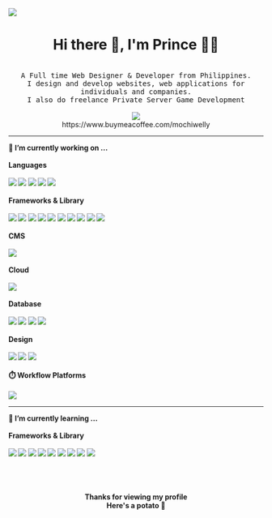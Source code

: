 
![](https://komarev.com/ghpvc/?username=prinsudesu&label=Profile+views&style=flat-square)
<div align="center">
  <h1>Hi there 👋, I'm Prince 👨‍💻</h1>
  <br>
  <samp>
A Full time Web Designer & Developer from Philippines.
<br>I design and develop websites, web applications for individuals and companies.
<br>I also do freelance Private Server Game Development
     <br><br>
     <a href="mailto:prinsudesu@gmail.com"><img src="https://img.shields.io/badge/Gmail-D14836?style=for-the-badge&logo=gmail&logoColor=white" /></a>
  </samp><br>
  https://www.buymeacoffee.com/mochiwelly
 </div>
 <hr>
 <b>
 <div>
   🔭 I’m currently working on ...
   <br><br>
   Languages
   <br><br>
   <img src="https://img.shields.io/badge/PHP-777BB4?style=for-the-badge&logo=php&logoColor=white" />
   <img src="https://img.shields.io/badge/CSS3-1572B6?style=for-the-badge&logo=css3&logoColor=white" />
   <img src="https://img.shields.io/badge/C%2B%2B-00599C?style=for-the-badge&logo=c%2B%2B&logoColor=white" />
   <img src="https://img.shields.io/badge/HTML5-E34F26?style=for-the-badge&logo=html5&logoColor=white" />
   <img src="https://img.shields.io/badge/JavaScript-323330?style=for-the-badge&logo=javascript&logoColor=F7DF1E" />
   <br><br>
   Frameworks & Library
   <br><br>
   <img src="https://img.shields.io/badge/Apache-D22128?style=for-the-badge&logo=Apache&logoColor=white" />
   <img src="https://img.shields.io/badge/Bootstrap-563D7C?style=for-the-badge&logo=bootstrap&logoColor=white" />
   <img src="https://img.shields.io/badge/Composer-885630?style=for-the-badge&logo=Composer&logoColor=white" />
   <img src="https://img.shields.io/badge/Font_Awesome-339AF0?style=for-the-badge&logo=fontawesome&logoColor=white" />
   <img src="https://img.shields.io/badge/shopify-8DB543?style=for-the-badge&logo=Shopify&logoColor=white" />
   <img src="https://img.shields.io/badge/Xampp-F37623?style=for-the-badge&logo=xampp&logoColor=white" />
   <img src="https://img.shields.io/badge/jQuery-0769AD?style=for-the-badge&logo=jquery&logoColor=white" />
   <img src="https://img.shields.io/badge/Laravel-FF2D20?style=for-the-badge&logo=laravel&logoColor=white" />
   <img src="https://img.shields.io/badge/Postman-FF6C37?style=for-the-badge&logo=Postman&logoColor=white" />
   <img src="https://img.shields.io/badge/Nginx-009639?style=for-the-badge&logo=nginx&logoColor=white" />
   <br><br>
   CMS
   <br><br>
   <img src="https://img.shields.io/badge/Wordpress-21759B?style=for-the-badge&logo=wordpress&logoColor=white" />
   <br><br>
   Cloud
   <br><br>
   <img src="https://img.shields.io/badge/Cloudflare-F38020?style=for-the-badge&logo=Cloudflare&logoColor=white" />
   <br><br>
   Database
   <br><br>
   <img src="https://img.shields.io/badge/MySQL-005C84?style=for-the-badge&logo=mysql&logoColor=white" />
   <img src="https://img.shields.io/badge/PostgreSQL-316192?style=for-the-badge&logo=postgresql&logoColor=white" />
   <img src="https://img.shields.io/badge/SQLite-07405E?style=for-the-badge&logo=sqlite&logoColor=white" />
   <img src="https://img.shields.io/badge/Microsoft%20SQL%20Server-CC2927?style=for-the-badge&logo=microsoft%20sql%20server&logoColor=white" />
   <br><br>
   Design
   <br><br>
   <img src="https://img.shields.io/badge/Adobe%20Photoshop-31A8FF?style=for-the-badge&logo=Adobe%20Photoshop&logoColor=black" />
   <img src="https://img.shields.io/badge/Adobe%20Premiere%20Pro-9999FF?style=for-the-badge&logo=Adobe%20Premiere%20Pro&logoColor=white" />
   <img src="https://img.shields.io/badge/Canva-%2300C4CC.svg?&style=for-the-badge&logo=Canva&logoColor=white" />
   <br><br>
   ⏱️ Workflow Platforms
   <br><br>
   <img src="https://img.shields.io/badge/Jira-0052CC?style=for-the-badge&logo=Jira&logoColor=white" />
  </div>
 <hr>
 <div>
   🌱 I’m currently learning ...
   <br><br>
   Frameworks & Library
   <br><br>
   <img src="https://img.shields.io/badge/.NET-512BD4?style=for-the-badge&logo=dotnet&logoColor=white" />
   <img src="https://img.shields.io/badge/AngularJS-E23237?style=for-the-badge&logo=angularjs&logoColor=white" />
   <img src="https://img.shields.io/badge/Node.js-339933?style=for-the-badge&logo=nodedotjs&logoColor=white" />
   <img src="https://img.shields.io/badge/npm-CB3837?style=for-the-badge&logo=npm&logoColor=white" />
   <img src="https://img.shields.io/badge/React-20232A?style=for-the-badge&logo=react&logoColor=61DAFB" />
   <img src="https://img.shields.io/badge/Sass-CC6699?style=for-the-badge&logo=sass&logoColor=white" />
   <img src="https://img.shields.io/badge/Tailwind_CSS-38B2AC?style=for-the-badge&logo=tailwind-css&logoColor=white" />
   <img src="https://img.shields.io/badge/Vue.js-35495E?style=for-the-badge&logo=vuedotjs&logoColor=4FC08D" />
   <img src="https://img.shields.io/badge/Codeigniter-EF4223?style=for-the-badge&logo=codeigniter&logoColor=white" />
  </div>
 </b>
 <br><br><br><br>
<div align="center"><b>
Thanks for viewing my profile<br>
Here's a potato 🥔
</div>
<!--
**prinsudesu/prinsudesu** is a ✨ _special_ ✨ repository because its `README.md` (this file) appears on your GitHub profile.

Here are some ideas to get you started:

- 🔭 I’m currently working on ...
- 🌱 I’m currently learning ...
- 👯 I’m looking to collaborate on ...
- 🤔 I’m looking for help with ...
- 💬 Ask me about ...
- 📫 How to reach me: ...
- 😄 Pronouns: ...
- ⚡ Fun fact: ...
-->
